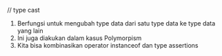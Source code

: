 // type cast
1. Berfungsi untuk mengubah type data dari satu type data ke type data yang lain
2. Ini juga diakukan dalam kasus Polymorpism
3. Kita bisa kombinasikan operator instanceof dan type assertions
